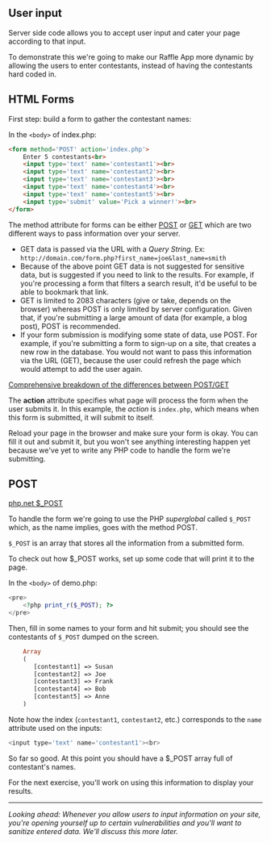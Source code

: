 ## User input

Server side code allows you to accept user input and cater your page according to that input.
 
To demonstrate this we're going to make our Raffle App more dynamic by allowing the users to enter contestants, instead of having the contestants hard coded in.





## HTML Forms
First step: build a form to gather the contestant names:

In the `<body>` of index.php:

~~~html
<form method='POST' action='index.php'>
	Enter 5 contestants<br>
	<input type='text' name='contestant1'><br>
	<input type='text' name='contestant2'><br>
	<input type='text' name='contestant3'><br>
	<input type='text' name='contestant4'><br>
	<input type='text' name='contestant5'><br>
	<input type='submit' value='Pick a winner!'><br>
</form>
~~~

The method attribute for forms can be either [POST](http://php.net/manual/en/reserved.variables.post.php) or [GET](http://www.php.net/manual/en/reserved.variables.get.php) which are two different ways to pass information over your server. 

* GET data is passed via the URL with a *Query String*. Ex: `http://domain.com/form.php?first_name=joe&last_name=smith`
* Because of the above point GET data is not suggested for sensitive data, but is suggested if you need to link to the results. For example, if you're processing a form that filters a search result, it'd be useful to be able to bookmark that link.
* GET is limited to 2083 characters (give or take, depends on the browser) whereas POST is only limited by server configuration. Given that, if you're submitting a large amount of data (for example, a blog post), POST is recommended.
* If your form submission is modifying some state of data, use POST. For example, if you're submitting a form to sign-up on a site, that creates a new row in the database. You would not want to pass this information via the URL (GET), because the user could refresh the page which would attempt to add the user again.

[Comprehensive breakdown of the differences between POST/GET](http://www.diffen.com/difference/Get_vs_Post)

The __action__ attribute specifies what page will process the form when the user submits it. In this example, the *action* is `index.php`, which means when this form is submitted, it will submit to itself.

Reload your page in the browser and make sure your form is okay. You can fill it out and submit it, but you won't see anything interesting happen yet because we've yet to write any PHP code to handle the form we're submitting.




## POST
[php.net $_POST](http://php.net/manual/en/reserved.variables.post.php)

To handle the form we're going to use the PHP *superglobal* called `$_POST` which, as the name implies, goes with the method POST.

`$_POST` is an array that stores all the information from a submitted form. 

To check out how $_POST works, set up some code that will print it to the page.

In the `<body>` of demo.php:

~~~php
<pre>
	<?php print_r($_POST); ?>
</pre>
~~~

Then, fill in some names to your form and hit submit; you should see the contestants of `$_POST` dumped on the screen.

~~~php
	Array
	(
	   [contestant1] => Susan
	   [contestant2] => Joe
	   [contestant3] => Frank
	   [contestant4] => Bob
	   [contestant5] => Anne
	)
~~~

Note how the index (`contestant1`, `contestant2`, etc.) corresponds to the `name` attribute used on the inputs:

~~~php
<input type='text' name='contestant1'><br>
~~~

So far so good. At this point you should have a $_POST array full of contestant's names.

For the next exercise, you'll work on using this information to display your results.
<hr>

<em>Looking ahead: Whenever you allow users to input information on your site, you're opening yourself up to certain vulnerabilities and you'll want to sanitize entered data. We'll discuss this more later.</em>
